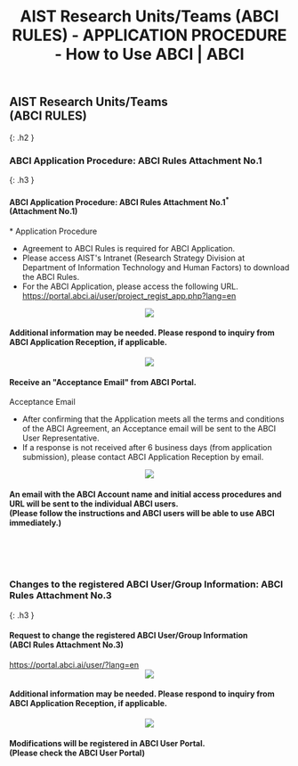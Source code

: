 ﻿---
layout: en/how_to_use/member
title: AIST Research Units/Teams (ABCI RULES) - APPLICATION PROCEDURE - How to Use ABCI | ABCI
permalink: /en/how_to_use/member.html
---


## AIST Research Units/Teams <br />(ABCI RULES)
{: .h2 }


### ABCI Application Procedure: ABCI Rules Attachment No.1
{: .h3 }

<div class="bubble">
<h4 class="h4">ABCI Application Procedure: ABCI Rules Attachment No.1<sup>*</sup><br />(Attachment No.1)</h4>

<div style="text-align:left;">* Application Procedure</div>
<ul class="number_ul">
<li class="number">Agreement to ABCI Rules is required for ABCI Application.</li>

<li class="number">Please access AIST's Intranet (Research Strategy Division at Department of Information Technology and Human Factors) to download the ABCI Rules.</li>


<li class="number">For the ABCI Application, please access the following URL.<br />
<a href="https://portal.abci.ai/user/project_regist_app.php?lang=en" target="_blank"><u>https://portal.abci.ai/user/project_regist_app.php?lang=en</u></a><br />
</li>
</ul>
</div>

<div align="center"><img src="../../img/how_to_use/d_arrow.gif" /></div>
<div class="bubble">
<h4 class="h4">Additional information may be needed. Please respond to inquiry from ABCI Application Reception, if applicable. </h4>
</div>

<div align="center"><img src="../../img/how_to_use/d_arrow.gif" /></div>
<div class="bubble">
<h4 class="h4">Receive an "Acceptance Email" from ABCI Portal.</h4>
<div style="text-align:left;">Acceptance Email</div>
<ul class="number_ul">
<li class="number">After confirming that the Application meets all the terms and conditions of the ABCI Agreement, an Acceptance email will be sent to the ABCI User Representative.</li>
<li class="number">If a response is not received after 6 business days (from application submission), please contact ABCI Application Reception by email.</li>
</ul>
</div>

<div align="center"><img src="../../img/how_to_use/d_arrow.gif" /></div>
<div class="bubble">
<h4 class="h4">An email with the ABCI Account name and initial access procedures and URL will be sent to the individual ABCI users.<br />(Please follow the instructions and ABCI users will be able to use ABCI immediately.)</h4>
</div>

<br /><br /><br />


### Changes to the registered ABCI User/Group Information: ABCI Rules Attachment No.3
{: .h3 }

<div class="bubble">
<h4 class="h4">Request to change the registered ABCI User/Group Information<br />(ABCI Rules Attachment No.3)</h4>
<a href="https://portal.abci.ai/user/?lang=en" target="_blank"><u>https://portal.abci.ai/user/?lang=en</u></a>
</div>
<div align="center"><img src="../../img/how_to_use/d_arrow.gif" /></div>
<div class="bubble">
<h4 class="h4">Additional information may be needed. Please respond to inquiry from ABCI Application Reception, if applicable.</h4>
</div>
<div align="center"><img src="../../img/how_to_use/d_arrow.gif" /></div>

<div class="bubble">
<h4 class="h4">Modifications will be registered in ABCI User Portal.<br />(Please check the ABCI User Portal)
</h4>
</div>
